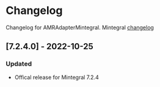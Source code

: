 # Changelog

Changelog for AMRAdapterMintegral. 
Mintegral [changelog](http://cdn-adn.rayjump.com/cdn-adn/v2/markdown_v2/index.html?file=sdk-m_sdk-ios&lang=en#changelog)

## [7.2.4.0] - 2022-10-25
### Updated
- Offical release for Mintegral 7.2.4

